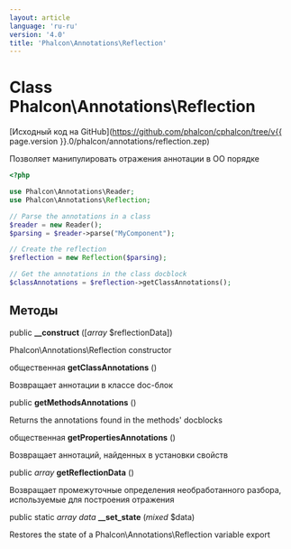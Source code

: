 ```yaml
---
layout: article
language: 'ru-ru'
version: '4.0'
title: 'Phalcon\Annotations\Reflection'
---
```

# Class **Phalcon\Annotations\Reflection**

[Исходный код на GitHub](https://github.com/phalcon/cphalcon/tree/v{{ page.version }}.0/phalcon/annotations/reflection.zep)

Позволяет манипулировать отражения аннотации в ОО порядке

```php
<?php

use Phalcon\Annotations\Reader;
use Phalcon\Annotations\Reflection;

// Parse the annotations in a class
$reader = new Reader();
$parsing = $reader->parse("MyComponent");

// Create the reflection
$reflection = new Reflection($parsing);

// Get the annotations in the class docblock
$classAnnotations = $reflection->getClassAnnotations();

```

## Методы

public **__construct** ([*array* $reflectionData])

Phalcon\Annotations\Reflection constructor

общественная **getClassAnnotations** ()

Возвращает аннотации в классе doc-блок

public **getMethodsAnnotations** ()

Returns the annotations found in the methods' docblocks

общественная **getPropertiesAnnotations** ()

Возвращает аннотаций, найденных в установки свойств

public *array* **getReflectionData** ()

Возвращает промежуточные определения необработанного разбора, используемые для построения отражения

public static *array data* **__set_state** (*mixed* $data)

Restores the state of a Phalcon\Annotations\Reflection variable export